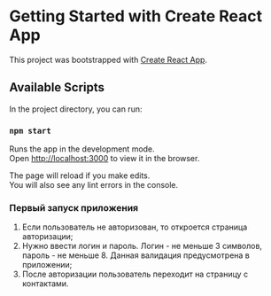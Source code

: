 # Getting Started with Create React App

This project was bootstrapped with [Create React App](https://github.com/facebook/create-react-app).

## Available Scripts

In the project directory, you can run:

### `npm start`

Runs the app in the development mode.\
Open [http://localhost:3000](http://localhost:3000) to view it in the browser.

The page will reload if you make edits.\
You will also see any lint errors in the console.

### Первый запуск приложения

1) Если пользователь не авторизован, то откроется страница авторизации;
2) Нужно ввести логин и пароль. Логин - не меньше 3 символов, пароль - не меньше 8. Данная валидация предусмотрена в приложении;
3) После авторизации пользователь переходит на страницу с контактами.
